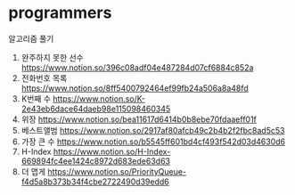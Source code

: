 # programmers
알고리즘 풀기

1. 완주하지 못한 선수
https://www.notion.so/396c08adf04e487284d07cf6884c852a
2. 전화번호 목록
https://www.notion.so/8ff5400792464ef99fb24a506a8a48fd
3. K번째 수
https://www.notion.so/K-2e43eb6dace64daeb98e115098460345
4. 위장
https://www.notion.so/bea11617d6414b0b8ebe70fdaaeff01f
5. 베스트앨범
https://www.notion.so/2917af80afcb49c2b4b2f2fbc8ad5c53
6. 가장 큰 수
https://www.notion.so/b5545ff601bd4cf493f542d03d4630d6
7. H-Index
https://www.notion.so/H-Index-669894fc4ee1424c8972d683ede63d63
8. 더 맵게
https://www.notion.so/PriorityQueue-f4d5a8b373b34f4cbe2722490d39edd6
